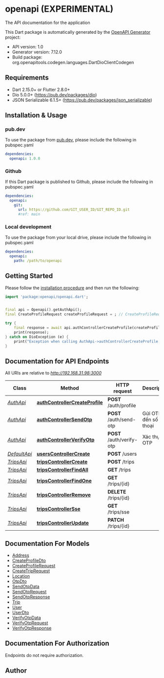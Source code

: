 # openapi (EXPERIMENTAL)
The API documentation for the application

This Dart package is automatically generated by the [OpenAPI Generator](https://openapi-generator.tech) project:

- API version: 1.0
- Generator version: 7.12.0
- Build package: org.openapitools.codegen.languages.DartDioClientCodegen

## Requirements

* Dart 2.15.0+ or Flutter 2.8.0+
* Dio 5.0.0+ (https://pub.dev/packages/dio)
* JSON Serializable 6.1.5+ (https://pub.dev/packages/json_serializable)

## Installation & Usage

### pub.dev
To use the package from [pub.dev](https://pub.dev), please include the following in pubspec.yaml
```yaml
dependencies:
  openapi: 1.0.0
```

### Github
If this Dart package is published to Github, please include the following in pubspec.yaml
```yaml
dependencies:
  openapi:
    git:
      url: https://github.com/GIT_USER_ID/GIT_REPO_ID.git
      #ref: main
```

### Local development
To use the package from your local drive, please include the following in pubspec.yaml
```yaml
dependencies:
  openapi:
    path: /path/to/openapi
```

## Getting Started

Please follow the [installation procedure](#installation--usage) and then run the following:

```dart
import 'package:openapi/openapi.dart';


final api = Openapi().getAuthApi();
final CreateProfileRequest createProfileRequest = ; // CreateProfileRequest | 

try {
    final response = await api.authControllerCreateProfile(createProfileRequest);
    print(response);
} catch on DioException (e) {
    print("Exception when calling AuthApi->authControllerCreateProfile: $e\n");
}

```

## Documentation for API Endpoints

All URIs are relative to *http://192.168.31.98:3000*

Class | Method | HTTP request | Description
------------ | ------------- | ------------- | -------------
[*AuthApi*](doc/AuthApi.md) | [**authControllerCreateProfile**](doc/AuthApi.md#authcontrollercreateprofile) | **POST** /auth/profile | 
[*AuthApi*](doc/AuthApi.md) | [**authControllerSendOtp**](doc/AuthApi.md#authcontrollersendotp) | **POST** /auth/send-otp | Gửi OTP đến số điện thoại
[*AuthApi*](doc/AuthApi.md) | [**authControllerVerifyOtp**](doc/AuthApi.md#authcontrollerverifyotp) | **POST** /auth/verify-otp | Xác thực OTP
[*DefaultApi*](doc/DefaultApi.md) | [**usersControllerCreate**](doc/DefaultApi.md#userscontrollercreate) | **POST** /users | 
[*TripsApi*](doc/TripsApi.md) | [**tripsControllerCreate**](doc/TripsApi.md#tripscontrollercreate) | **POST** /trips | 
[*TripsApi*](doc/TripsApi.md) | [**tripsControllerFindAll**](doc/TripsApi.md#tripscontrollerfindall) | **GET** /trips | 
[*TripsApi*](doc/TripsApi.md) | [**tripsControllerFindOne**](doc/TripsApi.md#tripscontrollerfindone) | **GET** /trips/{id} | 
[*TripsApi*](doc/TripsApi.md) | [**tripsControllerRemove**](doc/TripsApi.md#tripscontrollerremove) | **DELETE** /trips/{id} | 
[*TripsApi*](doc/TripsApi.md) | [**tripsControllerSse**](doc/TripsApi.md#tripscontrollersse) | **GET** /trips/sse | 
[*TripsApi*](doc/TripsApi.md) | [**tripsControllerUpdate**](doc/TripsApi.md#tripscontrollerupdate) | **PATCH** /trips/{id} | 


## Documentation For Models

 - [Address](doc/Address.md)
 - [CreateProfileDto](doc/CreateProfileDto.md)
 - [CreateProfileRequest](doc/CreateProfileRequest.md)
 - [CreateTripRequest](doc/CreateTripRequest.md)
 - [Location](doc/Location.md)
 - [OtpDto](doc/OtpDto.md)
 - [SendOtpData](doc/SendOtpData.md)
 - [SendOtpRequest](doc/SendOtpRequest.md)
 - [SendOtpResponse](doc/SendOtpResponse.md)
 - [Trip](doc/Trip.md)
 - [User](doc/User.md)
 - [UserDto](doc/UserDto.md)
 - [VerifyOtpData](doc/VerifyOtpData.md)
 - [VerifyOtpRequest](doc/VerifyOtpRequest.md)
 - [VerifyOtpResponse](doc/VerifyOtpResponse.md)


## Documentation For Authorization

Endpoints do not require authorization.


## Author



